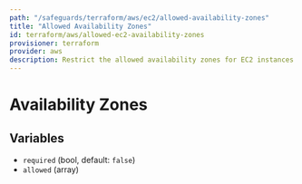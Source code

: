 ```yaml
---
path: "/safeguards/terraform/aws/ec2/allowed-availability-zones"
title: "Allowed Availability Zones"
id: terraform/aws/allowed-ec2-availability-zones
provisioner: terraform
provider: aws
description: Restrict the allowed availability zones for EC2 instances
---
```


# Availability Zones

## Variables
- `required` (bool, default: `false`)
- `allowed` (array)